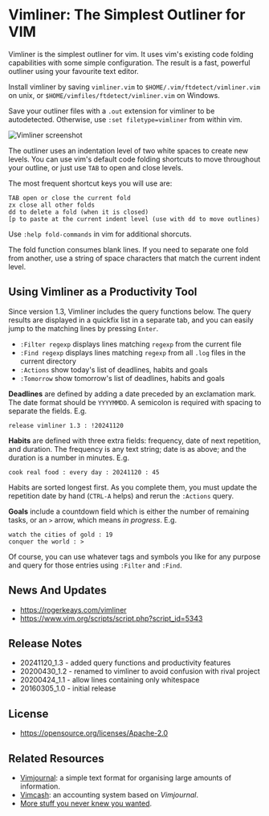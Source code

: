 # Vimliner: The Simplest Outliner for VIM

Vimliner is the simplest outliner for vim. It uses vim's existing code 
folding capabilities with some simple configuration. The result is a fast,
powerful outliner using your favourite text editor.

Install vimliner by saving `vimliner.vim` to `$HOME/.vim/ftdetect/vimliner.vim`
on unix, or `$HOME/vimfiles/ftdetect/vimliner.vim` on Windows.

Save your outliner files with a `.out` extension for vimliner to be 
autodetected. Otherwise, use `:set filetype=vimliner` from within vim.

![Vimliner screenshot](https://rogerkeays.com/ox/webcore/attachments/27730/vimliner-the-simplest-outliner-for-vim-screenshot.png?width=600&height=350)

The outliner uses an indentation level of two white spaces to create
new levels. You can use vim's default code folding shortcuts to move
throughout your outline, or just use `TAB` to open and close levels.
 
The most frequent shortcut keys you will use are:

    TAB open or close the current fold
    zx close all other folds  
    dd to delete a fold (when it is closed)
    [p to paste at the current indent level (use with dd to move outlines)

Use `:help fold-commands` in vim for additional shorcuts.

The fold function consumes blank lines. If you need to separate one
fold from another, use a string of space characters that match the
current indent level.

## Using Vimliner as a Productivity Tool

Since version 1.3, Vimliner includes the query functions below. The query
results are displayed in a quickfix list in a separate tab, and you can easily
jump to the matching lines by pressing `Enter`.

 - `:Filter regexp` displays lines matching `regexp` from the current file
 - `:Find regexp` displays lines matching `regexp` from all `.log` files in
                    the current directory
 - `:Actions` show today's list of deadlines, habits and goals
 - `:Tomorrow` show tomorrow's list of deadlines, habits and goals

**Deadlines** are defined by adding a date preceded by an exclamation mark. The
date format should be `YYYYMMDD`. A semicolon is required with spacing to
separate the fields. E.g.

    release vimliner 1.3 : !20241120

**Habits** are defined with three extra fields: frequency, date of next
repetition, and duration. The frequency is any text string; date is as above;
and the duration is a number in minutes. E.g.

    cook real food : every day : 20241120 : 45

Habits are sorted longest first. As you complete them, you must update the
repetition date by hand (`CTRL-A` helps) and rerun the `:Actions` query.

**Goals** include a countdown field which is either the number of remaining
tasks, or an `>` arrow, which means *in progress*. E.g.

    watch the cities of gold : 19
    conquer the world : >

Of course, you can use whatever tags and symbols you like for any purpose and
query for those entries using `:Filter` and `:Find`.

## News And Updates

 - https://rogerkeays.com/vimliner
 - https://www.vim.org/scripts/script.php?script_id=5343

## Release Notes

 - 20241120_1.3 - added query functions and productivity features
 - 20200430_1.2 - renamed to vimliner to avoid confusion with rival project
 - 20200424_1.1 - allow lines containing only whitespace
 - 20160305_1.0 - initial release

## License

 - https://opensource.org/licenses/Apache-2.0

## Related Resources

  * [Vimjournal](https://github.com/rogerkeays/vimjournal): a simple text format for organising large amounts of information.
  * [Vimcash](https://github.com/rogerkeays/vimcash): an accounting system based on *Vimjournal*.
  * [More stuff you never knew you wanted](https://rogerkeays.com).


